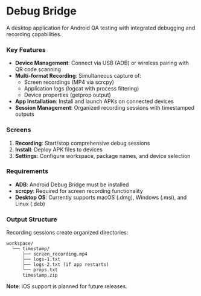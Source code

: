 # Debug Bridge

A desktop application for Android QA testing with integrated debugging and recording capabilities.

### Key Features
- **Device Management**: Connect via USB (ADB) or wireless pairing with QR code scanning
- **Multi-format Recording**: Simultaneous capture of:
  - Screen recordings (MP4 via scrcpy)
  - Application logs (logcat with process filtering)
  - Device properties (getprop output)
- **App Installation**: Install and launch APKs on connected devices
- **Session Management**: Organized recording sessions with timestamped outputs

### Screens
1. **Recording**: Start/stop comprehensive debug sessions
2. **Install**: Deploy APK files to devices
3. **Settings**: Configure workspace, package names, and device selection

### Requirements
- **ADB**: Android Debug Bridge must be installed
- **scrcpy**: Required for screen recording functionality
- **Desktop OS**: Currently supports macOS (.dmg), Windows (.msi), and Linux (.deb)

### Output Structure
Recording sessions create organized directories:
```
workspace/
  └── timestamp/
      ├── screen_recording.mp4
      ├── logs-1.txt
      ├── logs-2.txt (if app restarts)
      └── props.txt
      timestamp.zip
```

**Note**: iOS support is planned for future releases.